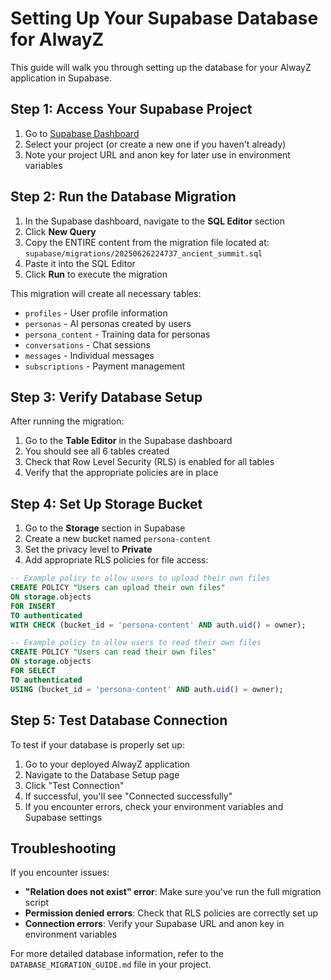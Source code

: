 # Setting Up Your Supabase Database for AlwayZ

This guide will walk you through setting up the database for your AlwayZ application in Supabase.

## Step 1: Access Your Supabase Project

1. Go to [Supabase Dashboard](https://supabase.com/dashboard)
2. Select your project (or create a new one if you haven't already)
3. Note your project URL and anon key for later use in environment variables

## Step 2: Run the Database Migration

1. In the Supabase dashboard, navigate to the **SQL Editor** section
2. Click **New Query**
3. Copy the ENTIRE content from the migration file located at:
   `supabase/migrations/20250626224737_ancient_summit.sql`
4. Paste it into the SQL Editor
5. Click **Run** to execute the migration

This migration will create all necessary tables:
- `profiles` - User profile information
- `personas` - AI personas created by users
- `persona_content` - Training data for personas
- `conversations` - Chat sessions
- `messages` - Individual messages
- `subscriptions` - Payment management

## Step 3: Verify Database Setup

After running the migration:

1. Go to the **Table Editor** in the Supabase dashboard
2. You should see all 6 tables created
3. Check that Row Level Security (RLS) is enabled for all tables
4. Verify that the appropriate policies are in place

## Step 4: Set Up Storage Bucket

1. Go to the **Storage** section in Supabase
2. Create a new bucket named `persona-content`
3. Set the privacy level to **Private**
4. Add appropriate RLS policies for file access:

```sql
-- Example policy to allow users to upload their own files
CREATE POLICY "Users can upload their own files"
ON storage.objects
FOR INSERT
TO authenticated
WITH CHECK (bucket_id = 'persona-content' AND auth.uid() = owner);

-- Example policy to allow users to read their own files
CREATE POLICY "Users can read their own files"
ON storage.objects
FOR SELECT
TO authenticated
USING (bucket_id = 'persona-content' AND auth.uid() = owner);
```

## Step 5: Test Database Connection

To test if your database is properly set up:

1. Go to your deployed AlwayZ application
2. Navigate to the Database Setup page
3. Click "Test Connection"
4. If successful, you'll see "Connected successfully"
5. If you encounter errors, check your environment variables and Supabase settings

## Troubleshooting

If you encounter issues:

- **"Relation does not exist" error**: Make sure you've run the full migration script
- **Permission denied errors**: Check that RLS policies are correctly set up
- **Connection errors**: Verify your Supabase URL and anon key in environment variables

For more detailed database information, refer to the `DATABASE_MIGRATION_GUIDE.md` file in your project.